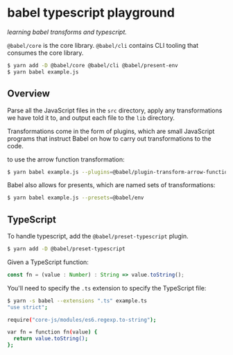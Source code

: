 # babel typescript playground

_learning babel transforms and typescript._

`@babel/core` is the core library.
`@babel/cli` contains CLI tooling that consumes the core library.

```bash
$ yarn add -D @babel/core @babel/cli @babel/present-env
$ yarn babel example.js
```

## Overview

Parse all the JavaScript files in the `src` directory, apply any transformations 
we have told it to, and output each file to the `lib` directory.

Transformations come in the form of plugins, which are small JavaScript programs 
that instruct Babel on how to carry out transformations to the code.

to use the arrow function transformation:
```bash
$ yarn babel example.js --plugins=@babel/plugin-transform-arrow-functions
```

Babel also allows for presents, which are named sets of transformations:
```bash
$ yarn babel example.js --presets=@babel/env
```

## TypeScript

To handle typescript, add the `@babel/preset-typescript` plugin.
```bash
$ yarn add -D @babel/preset-typescript
```

Given a TypeScript function:
```TypeScript
const fn = (value : Number) : String => value.toString();
```

You'll need to specify the `.ts` extension to specify the TypeScript file:
```bash
$ yarn -s babel --extensions ".ts" example.ts
"use strict";

require("core-js/modules/es6.regexp.to-string");

var fn = function fn(value) {
  return value.toString();
};
```

